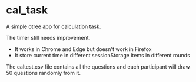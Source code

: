 # cal_task

A simple otree app for calculation task.

The timer still needs improvement.
- It works in Chrome and Edge but doesn't work in Firefox
- It store current time in different sessionStorage items in different rounds

The caltest.csv file contains all the questions and each participant will draw 50 questions randomly from it.